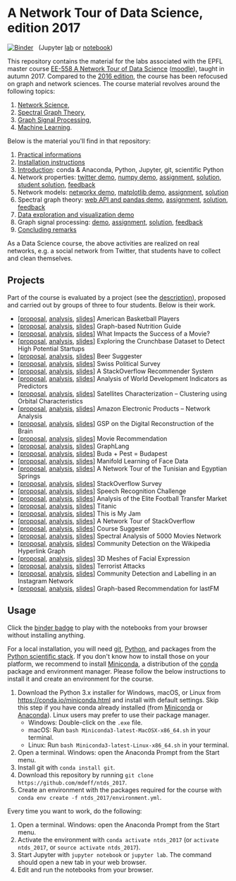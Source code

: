 # A Network Tour of Data Science, edition 2017

[![Binder](https://mybinder.org/badge.svg)][binder_lab]
&nbsp; (Jupyter [lab][binder_lab] or [notebook][binder_notebook])

[binder_lab]: https://mybinder.org/v2/gh/mdeff/ntds_2017/outputs?urlpath=lab
[binder_notebook]: https://mybinder.org/v2/gh/mdeff/ntds_2017/outputs?urlpath=tree

This repository contains the material for the labs associated with the EPFL
master course [EE-558 A Network Tour of Data Science][epfl] ([moodle]), taught
in autumn 2017. Compared to the [2016 edition], the course has been refocused
on graph and network sciences. The course material revolves around the
following topics:

1. [Network Science](https://en.wikipedia.org/wiki/Network_science),
1. [Spectral Graph Theory](https://en.wikipedia.org/wiki/Spectral_graph_theory),
1. [Graph Signal Processing](https://arxiv.org/abs/1211.0053),
1. [Machine Learning](https://en.wikipedia.org/wiki/Machine_learning).

[epfl]: http://edu.epfl.ch/coursebook/en/a-network-tour-of-data-science-EE-558
[moodle]: http://moodle.epfl.ch/course/view.php?id=15299
[2016 edition]: https://github.com/mdeff/ntds_2016

Below is the material you'll find in that repository:
1. [Practical informations][practical_info]
1. [Installation instructions](#installation)
1. [Introduction][d01]: conda & Anaconda, Python, Jupyter, git, scientific Python
1. Network properties: [twitter demo][d02], [numpy demo][d03], [assignment][a01],
   [solution][a01s1], [student solution][a01s2], [feedback][a01fb]
1. Network models: [networkx demo][d04], [matplotlib demo][d05], [assignment][a02], [solution][a02s]
1. Spectral graph theory: [web API and pandas demo][d06], [assignment][a03], [solution][a03s], [feedback][a03fb]
1. [Data exploration and visualization demo][d07]
1. Graph signal processing: [demo][d08], [assignment][a04], [solution][a04s], [feedback][a04fb]
1. [Concluding remarks][conclusion]

As a Data Science course, the above activities are realized on real networks,
e.g. a social network from Twitter, that students have to collect and clean
themselves.

[practical_info]: https://github.com/mdeff/ntds_2017/raw/outputs/slides/ntds_labs.pdf
[projects]: https://github.com/mdeff/ntds_2017/raw/outputs/slides/ntds_projects.pdf
[conclusion]: https://github.com/mdeff/ntds_2017/raw/outputs/slides/ntds_conclusion.pdf

[d01]: https://nbviewer.jupyter.org/github/mdeff/ntds_2017/blob/outputs/demos/01_introduction.ipynb
[d02]: https://nbviewer.jupyter.org/github/mdeff/ntds_2017/blob/outputs/demos/02_data_acquisition_twitter.ipynb
[d03]: https://nbviewer.jupyter.org/github/mdeff/ntds_2017/blob/outputs/demos/03_numpy.ipynb
[d04]: https://nbviewer.jupyter.org/github/mdeff/ntds_2017/blob/outputs/demos/04_networkx.ipynb
[d05]: https://nbviewer.jupyter.org/github/mdeff/ntds_2017/blob/outputs/demos/05_matplotlib.ipynb
[d06]: https://nbviewer.jupyter.org/github/mdeff/ntds_2017/blob/outputs/demos/06_webapi_pandas.ipynb
[d07]: https://nbviewer.jupyter.org/github/mdeff/ntds_2017/blob/outputs/demos/07_data_exploration_and_visualisation.ipynb
[d08]: https://nbviewer.jupyter.org/github/mdeff/ntds_2017/blob/outputs/demos/08_pygsp.ipynb

[a01]: https://nbviewer.jupyter.org/github/mdeff/ntds_2017/blob/outputs/assignments/01_network_properties.ipynb
[a01s1]: https://nbviewer.jupyter.org/github/mdeff/ntds_2017/blob/outputs/assignments/01_solution_ersi.ipynb
[a01s2]: https://nbviewer.jupyter.org/github/mdeff/ntds_2017/blob/outputs/assignments/01_solution_florian.ipynb
[a01fb]: https://nbviewer.jupyter.org/github/mdeff/ntds_2017/blob/outputs/assignments/01_feedback.ipynb
[a02]: https://nbviewer.jupyter.org/github/mdeff/ntds_2017/blob/outputs/assignments/02_network_models.ipynb
[a02s]: https://nbviewer.jupyter.org/github/mdeff/ntds_2017/blob/outputs/assignments/02_solution.ipynb
[a03]: https://nbviewer.jupyter.org/github/mdeff/ntds_2017/blob/outputs/assignments/03_spectral_graph_theory.ipynb
[a03s]: https://nbviewer.jupyter.org/github/mdeff/ntds_2017/blob/outputs/assignments/03_solution.ipynb
[a03fb]: https://nbviewer.jupyter.org/github/mdeff/ntds_2017/blob/outputs/assignments/03_feedback.ipynb
[a04]: https://nbviewer.jupyter.org/github/mdeff/ntds_2017/blob/outputs/assignments/04_graph_signal_processing.ipynb
[a04s]: https://nbviewer.jupyter.org/github/mdeff/ntds_2017/blob/outputs/assignments/04_solution.ipynb
[a04fb]: https://nbviewer.jupyter.org/github/mdeff/ntds_2017/blob/outputs/assignments/04_feedback.ipynb

## Projects

Part of the course is evaluated by a project (see the [description][projects]),
proposed and carried out by groups of three to four students. Below is their
work.

* [[proposal][01p], [analysis][01r], [slides][01s]] American Basketball Players
* [[proposal][02p], [analysis][02r], [slides][02s]] Graph-based Nutrition Guide
* [[proposal][03p], [analysis][03r], [slides][03s]] What Impacts the Success of a Movie?
* [[proposal][04p], [analysis][04r], [slides][04s]] Exploring the Crunchbase Dataset to Detect High Potential Startups
* [[proposal][05p], [analysis][05r], [slides][05s]] Beer Suggester
* [[proposal][06p], [analysis][06r], [slides][06s]] Swiss Political Survey
* [[proposal][07p], [analysis][07r], [slides][07s]] A StackOverflow Recommender System
* [[proposal][08p], [analysis][08r], [slides][08s]] Analysis of World Development Indicators as Predictors
* [[proposal][09p], [analysis][09r], [slides][09s]] Satellites Characterization – Clustering using Orbital Characteristics
* [[proposal][10p], [analysis][10r], [slides][10s]] Amazon Electronic Products – Network Analysis
* [[proposal][11p], [analysis][11r], [slides][11s]] GSP on the Digital Reconstruction of the Brain
* [[proposal][12p], [analysis][12r], [slides][12s]] Movie Recommendation
* [[proposal][13p], [analysis][13r], [slides][13s]] GraphLang
* [[proposal][14p], [analysis][14r], [slides][14s]] Buda + Pest = Budapest
* [[proposal][15p], [analysis][15r], [slides][15s]] Manifold Learning of Face Data
* [[proposal][16p], [analysis][16r], [slides][16s]] A Network Tour of the Tunisian and Egyptian Springs
* [[proposal][17p], [analysis][17r], [slides][17s]] StackOverflow Survey
* [[proposal][18p], [analysis][18r], [slides][18s]] Speech Recognition Challenge
* [[proposal][19p], [analysis][19r], [slides][19s]] Analysis of the Elite Football Transfer Market
* [[proposal][20p], [analysis][20r], [slides][20s]] Titanic
* [[proposal][21p], [analysis][21r], [slides][21s]] This is My Jam
* [[proposal][22p], [analysis][22r], [slides][22s]] A Network Tour of StackOverflow
* [[proposal][23p], [analysis][23r], [slides][23s]] Course Suggester
* [[proposal][24p], [analysis][24r], [slides][24s]] Spectral Analysis of 5000 Movies Network
* [[proposal][25p], [analysis][25r], [slides][25s]] Community Detection on the Wikipedia Hyperlink Graph
* [[proposal][26p], [analysis][26r], [slides][26s]] 3D Meshes of Facial Expression
* [[proposal][27p], [analysis][27r], [slides][27s]] Terrorist Attacks
* [[proposal][28p], [analysis][28r], [slides][28s]] Community Detection and Labelling in an Instagram Network
* [[proposal][29p], [analysis][29r], [slides][29s]] Graph-based Recommendation for lastFM

[01p]: projects/proposals/basketball_players.pdf
[02p]: projects/proposals/nutrition_guide.pdf
[03p]: projects/proposals/movie_success.pdf
[04p]: projects/proposals/crunchbase_startups.pdf
[05p]: projects/proposals/beer_suggester.pdf
[06p]: projects/proposals/swiss_politics.pdf
[07p]: projects/proposals/stackoverflow_recommendation.pdf
[08p]: projects/proposals/countries_development.pdf
[09p]: projects/proposals/satellites.pdf
[10p]: projects/proposals/amazon_products.pdf
[11p]: projects/proposals/brain_network.pdf
[12p]: projects/proposals/movie_recommendation.pdf
[13p]: projects/proposals/graphlang.pdf
[14p]: projects/proposals/road_network.pdf
[15p]: projects/proposals/face_manifold.pdf
[16p]: projects/proposals/arab_springs.pdf
[17p]: projects/proposals/stackoverflow_survey.pdf
[18p]: projects/proposals/speech_recognition.pdf
[19p]: projects/proposals/football_transfers.pdf
[20p]: projects/proposals/titanic.pdf
[21p]: projects/proposals/jam.pdf
[22p]: projects/proposals/stackoverflow_network.pdf
[23p]: projects/proposals/course_suggester.pdf
[24p]: projects/proposals/movie_network.pdf
[25p]: projects/proposals/wikipedia_hyperlink.pdf
[26p]: projects/proposals/facial_expression.pdf
[27p]: projects/proposals/terrorist_attacks.pdf
[28p]: projects/proposals/instagram_community.pdf
[29p]: projects/proposals/lastfm_recommendation.pdf

[01s]: projects/slides/basketball_players.pdf
[02s]: projects/slides/nutrition_guide.pdf
[03s]: projects/slides/movie_success.pdf
[04s]: projects/slides/crunchbase_startups.pdf
[05s]: projects/slides/beer_suggester.pdf
[06s]: projects/slides/swiss_politics.pdf
[07s]: projects/slides/stackoverflow_recommendation.pdf
[08s]: projects/slides/countries_development.pdf
[09s]: projects/slides/satellites.pdf
[10s]: projects/slides/amazon_products.pdf
[11s]: projects/slides/brain_network.pdf
[12s]: projects/slides/movie_recommendation.pdf
[13s]: projects/slides/graphlang.pdf
[14s]: projects/slides/road_network.pdf
[15s]: projects/slides/face_manifold.pdf
[16s]: projects/slides/arab_springs.pdf
[17s]: projects/slides/stackoverflow_survey.pdf
[18s]: projects/slides/speech_recognition.pdf
[19s]: projects/slides/football_transfers.pdf
[20s]: projects/slides/titanic.pdf
[21s]: projects/slides/jam.pdf
[22s]: projects/slides/stackoverflow_network.pdf
[23s]: projects/slides/course_suggester.pdf
[24s]: projects/slides/movie_network.pdf
[25s]: projects/slides/wikipedia_hyperlink.pdf
[26s]: projects/slides/facial_expression.pdf
[27s]: projects/slides/terrorist_attacks.pdf
[28s]: projects/slides/instagram_community.pdf
[29s]: projects/slides/lastfm_recommendation.pdf

[01r]: projects/reports/basketball_players
[02r]: projects/reports/nutrition_guide
[03r]: projects/reports/movie_success
[04r]: projects/reports/crunchbase_startups
[05r]: projects/reports/beer_suggester
[06r]: projects/reports/swiss_politics
[07r]: projects/reports/stackoverflow_recommendation
[08r]: projects/reports/countries_development
[09r]: projects/reports/satellites
[10r]: projects/reports/amazon_products
[11r]: projects/reports/brain_network
[12r]: projects/reports/movie_recommendation
[13r]: projects/reports/graphlang
[14r]: projects/reports/road_network
[15r]: projects/reports/face_manifold
[16r]: projects/reports/arab_springs
[17r]: projects/reports/stackoverflow_survey
[18r]: projects/reports/speech_recognition
[19r]: projects/reports/football_transfers
[20r]: https://github.com/zifeo/Titanic
[21r]: projects/reports/jam
[22r]: projects/reports/stackoverflow_network
[23r]: projects/reports/course_suggester
[24r]: projects/reports/movie_network
[25r]: projects/reports/wikipedia_hyperlink
[26r]: projects/reports/facial_expression
[27r]: projects/reports/terrorist_attacks
[28r]: projects/reports/instagram_community
[29r]: projects/reports/lastfm_recommendation

## Usage

Click the [binder badge][binder_lab] to play with the notebooks from your
browser without installing anything.

For a local installation, you will need [git], [Python], and packages from the
[Python scientific stack][scipy]. If you don't know how to install those on
your platform, we recommend to install [Miniconda], a distribution of the
[conda] package and environment manager. Please follow the below instructions
to install it and create an environment for the course.

1. Download the Python 3.x installer for Windows, macOS, or Linux from
   <https://conda.io/miniconda.html> and install with default settings. Skip
   this step if you have conda already installed (from [Miniconda] or
   [Anaconda]). Linux users may prefer to use their package manager.
   * Windows: Double-click on the `.exe` file.
   * macOS: Run `bash Miniconda3-latest-MacOSX-x86_64.sh` in your terminal.
   * Linux: Run `bash Miniconda3-latest-Linux-x86_64.sh` in your terminal.
1. Open a terminal. Windows: open the Anaconda Prompt from the Start menu.
1. Install git with `conda install git`.
1. Download this repository by running
   `git clone https://github.com/mdeff/ntds_2017`.
1. Create an environment with the packages required for the course with
   `conda env create -f ntds_2017/environment.yml`.

Every time you want to work, do the following:

1. Open a terminal. Windows: open the Anaconda Prompt from the Start menu.
1. Activate the environment with `conda activate ntds_2017`
   (or `activate ntds_2017`, or `source activate ntds_2017`).
1. Start Jupyter with `jupyter notebook` or `jupyter lab`. The command should
   open a new tab in your web browser.
1. Edit and run the notebooks from your browser.

[git]: https://git-scm.com
[python]: https://www.python.org
[scipy]: https://www.scipy.org
[anaconda]: https://anaconda.org
[miniconda]: https://conda.io/miniconda.html
[conda]: https://conda.io
[conda-forge]: https://conda-forge.org
